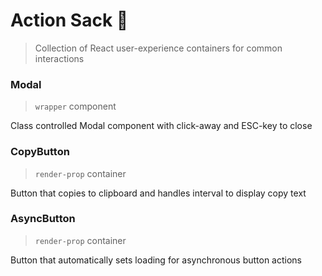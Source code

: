 # Action Sack 🎒
> Collection of React user-experience containers for common interactions

### Modal
> `wrapper` component

Class controlled Modal component with click-away and ESC-key to close

### CopyButton
> `render-prop` container

Button that copies to clipboard and handles interval to display copy text

### AsyncButton
> `render-prop` container

Button that automatically sets loading for asynchronous button actions
